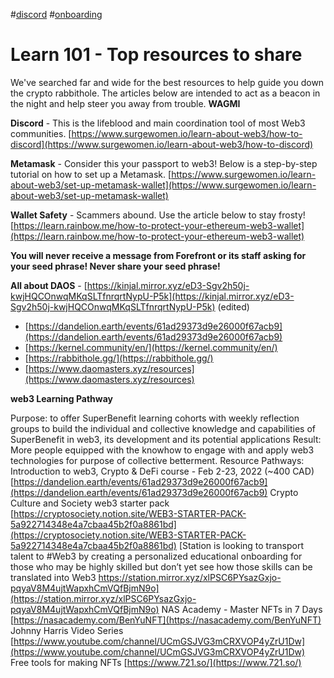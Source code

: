#[discord](/notes/archive/clarity/Tags/discord.md) #[onboarding](/notes/archive/clarity/Tags/onboarding.md) 
# Learn 101 - Top resources to share

We've searched far and wide for the best resources to help guide you down the crypto rabbithole.  The articles below are intended to act as a beacon in the night and help steer you away from trouble.  **WAGMI**



 **Discord** - This is the lifeblood and main coordination tool of most Web3 communities.
[https://www.surgewomen.io/learn-about-web3/how-to-discord](https://www.surgewomen.io/learn-about-web3/how-to-discord)



 **Metamask** - Consider this your passport to web3!  Below is a step-by-step tutorial on how to set up a Metamask.
[https://www.surgewomen.io/learn-about-web3/set-up-metamask-wallet](https://www.surgewomen.io/learn-about-web3/set-up-metamask-wallet)



 **Wallet Safety** - Scammers abound.  Use the article below to stay frosty!
[https://learn.rainbow.me/how-to-protect-your-ethereum-web3-wallet](https://learn.rainbow.me/how-to-protect-your-ethereum-web3-wallet)


 **You will never receive a message from Forefront or its staff asking for your seed phrase!  Never share your seed phrase!** 

 **All about DAOS** - [https://kinjal.mirror.xyz/eD3-Sgv2h50j-kwjHQCOnwqMKqSLTfnrqrtNypU-P5k](https://kinjal.mirror.xyz/eD3-Sgv2h50j-kwjHQCOnwqMKqSLTfnrqrtNypU-P5k) (edited)


- [https://dandelion.earth/events/61ad29373d9e26000f67acb9](https://dandelion.earth/events/61ad29373d9e26000f67acb9) 
- [https://kernel.community/en/](https://kernel.community/en/) 
- [https://rabbithole.gg/](https://rabbithole.gg/) 
- [https://www.daomasters.xyz/resources](https://www.daomasters.xyz/resources) 


**web3 Learning Pathway**

Purpose: to offer SuperBenefit learning cohorts with weekly reflection groups to build the individual and collective knowledge and capabilities of SuperBenefit in web3, its development and its potential applications
Result: More people equipped with the knowhow to engage with and apply web3 technologies for purpose of collective betterment.
Resource Pathways:
Introduction to web3, Crypto & DeFi course - Feb 2-23, 2022 (~400 CAD) [https://dandelion.earth/events/61ad29373d9e26000f67acb9](https://dandelion.earth/events/61ad29373d9e26000f67acb9) 
Crypto Culture and Society web3 starter pack [https://cryptosociety.notion.site/WEB3-STARTER-PACK-5a922714348e4a7cbaa45b2f0a8861bd](https://cryptosociety.notion.site/WEB3-STARTER-PACK-5a922714348e4a7cbaa45b2f0a8861bd) 
[Station is looking to transport talent to #Web3 by creating a personalized educational onboarding for those who may be highly skilled but don’t yet see how those skills can be translated into Web3 https://station.mirror.xyz/xlPSC6PYsazGxjo-pqyaV8M4ujtWapxhCmVQfBjmN9o](https://station.mirror.xyz/xlPSC6PYsazGxjo-pqyaV8M4ujtWapxhCmVQfBjmN9o) 
NAS Academy - Master NFTs in 7 Days [https://nasacademy.com/BenYuNFT](https://nasacademy.com/BenYuNFT) 
Johnny Harris Video Series [https://www.youtube.com/channel/UCmGSJVG3mCRXVOP4yZrU1Dw](https://www.youtube.com/channel/UCmGSJVG3mCRXVOP4yZrU1Dw) 
Free tools for making NFTs [https://www.721.so/](https://www.721.so/) 
